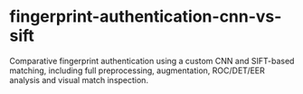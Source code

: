 # fingerprint-authentication-cnn-vs-sift
Comparative fingerprint authentication using a custom CNN and SIFT-based matching, including full preprocessing, augmentation, ROC/DET/EER analysis and visual match inspection.
